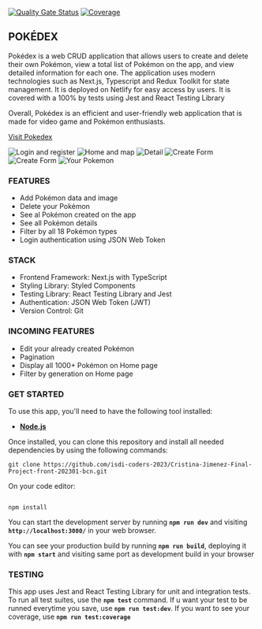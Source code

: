 [![Quality Gate Status](https://sonarcloud.io/api/project_badges/measure?project=isdi-coders-2023_Cristina-Jimenez-Final-Project-back-202301-bcn&metric=alert_status)](https://sonarcloud.io/summary/new_code?id=isdi-coders-2023_Cristina-Jimenez-Final-Project-front-202301-bcn)
[![Coverage](https://sonarcloud.io/api/project_badges/measure?project=isdi-coders-2023_Cristina-Jimenez-Final-Project-back-202301-bcn&metric=coverage)](https://sonarcloud.io/summary/new_code?id=isdi-coders-2023_Cristina-Jimenez-Final-Project-front-202301-bcn)

## **POKÉDEX**

Pokédex is a web CRUD application that allows users to create and delete their own Pokémon, view a total list of Pokémon on the app, and view detailed information for each one. The application uses modern technologies such as Next.js, Typescript and Redux Toolkit for state management. It is deployed on Netlify for easy access by users. It is covered with a 100% by tests using Jest and React Testing Library

Overall, Pokédex is an efficient and user-friendly web application that is made for video game and Pokémon enthusiasts.

[Visit Pokedex](https://cristina-j-final-project-front-202301.netlify.app/)

![Login and register](resources/screenshots/login.png)
![Home and map](resources/screenshots/home.png)
![Detail](resources/screenshots/detail.png)
![Create Form](resources/screenshots/createForm1.png)
![Create Form](resources/screenshots/createForm2.png)
![Your Pokemon](resources/screenshots/your-pokemon.png)

### **FEATURES**

- Add Pokémon data and image
- Delete your Pokémon
- See al Pokémon created on the app
- See all Pokémon details
- Filter by all 18 Pokémon types
- Login authentication using JSON Web Token

### **STACK**

- Frontend Framework: Next.js with TypeScript
- Styling Library: Styled Components
- Testing Library: React Testing Library and Jest
- Authentication: JSON Web Token (JWT)
- Version Control: Git

### **INCOMING FEATURES**

- Edit your already created Pokémon
- Pagination
- Display all 1000+ Pokémon on Home page
- Filter by generation on Home page

### **GET STARTED**

To use this app, you'll need to have the following tool installed:

- **[Node.js](https://nodejs.org/en/)**

Once installed, you can clone this repository and install all needed dependencies by using the following commands:

```
git clone https://github.com/isdi-coders-2023/Cristina-Jimenez-Final-Project-front-202301-bcn.git

```

On your code editor:

```

npm install

```

You can start the development server by running **`npm run dev`** and visiting **`http://localhost:3000/`** in your web browser.

You can see your production build by running **`npm run build`**, deploying it with **`npm start`** and visiting same port as development build in your browser

### **TESTING**

This app uses Jest and React Testing Library for unit and integration tests. To run all test suites, use the **`npm test`** command. If u want your test to be runned everytime you save, use **`npm run test:dev`**. If you want to see your coverage, use **`npm run test:coverage`**
